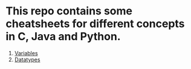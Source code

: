 
# This repo contains some cheatsheets for different concepts in C, Java and Python.

1. [Variables](/cheatsheets/variables/variables.html)
2. [Datatypes](/cheatsheets/datatypes/datatypes.html)
